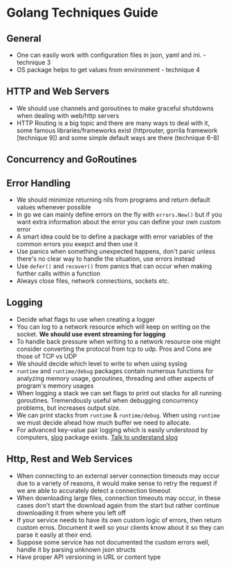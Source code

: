  # Golang Techniques Guide

 ## General
 * One can easily work with configuration files in json, yaml and ini.  - technique 3
 * OS package helps to get values from environment - technique 4
 
 ## HTTP and Web Servers
 * We should use channels and goroutines to make graceful shutdowns when dealing with web/http servers
 * HTTP Routing is a big topic and there are many ways to deal with it, some famous libraries/frameworks exist (httprouter, gorrila framework [technique 9]) and some simple default ways are there (technique 6-8)

 ## Concurrency and GoRoutines

 ## Error Handling
 * We should minimize returning nils from programs and return default values whenever possible
 * In go we can mainly define errors on the fly with `errors.New()` but if you want extra information about the error you can define your own custom error
 * A smart idea could be to define a package with error variables of the common errors you exepct and then use it
 * Use panics when something unexpected happens, don't panic unless there's no clear way to handle the situation, use errors instead
 * Use `defer()` and `recover()` from panics that can occur when making further calls within a function
 * Always close files, network connections, sockets etc.

 ## Logging
 * Decide what flags to use when creating a logger
 * You can log to a network resource which will keep on writing on the socket. **We should use event streaming for logging**
 * To handle back pressure when writing to a network resource one might consider converting the protocol from tcp to udp. Pros and Cons are those of TCP vs UDP
 * We should decide which level to write to when using syslog
 * `runtime` and `runtime/debug` packages contain numerous functions for analyzing memory usage, goroutines, threading and other aspects of program's memory usages
 * When logging a stack we can set flags to print out stacks for all running goroutines. Tremendously useful when debugging concurrency problems, but increases output size.
 * We can print stacks from `runtime` & `runtime/debug`. When using `runtime` we must decide ahead how much buffer we need to allocate.
 * For advanced key-value pair logging which is easily understood by computers, [slog](https://pkg.go.dev/github.com/gookit/slog#section-readme) package exists. [Talk to understand slog](https://opensourcelive.withgoogle.com/events/go-day-2022/watch?talk=talk2)

 ## Http, Rest and Web Services
 * When connecting to an external server connection timeouts may occur due to a variety of reasons, it would make sense to retry the request if we are able to accurately detect a connection timeout
 * When downloading large files, connection timeouts may occur, in these cases don't start the download again from the start but rather continue downloading it from where you left off
 * If your service needs to have its own custom logic of errors, then return custom erros. Document it well so your clients know about it so they can parse it easily at their end.
 * Suppose some service has not documented the custom errors well, handle it by parsing unknown json structs
 * Have proper API versioning in URL or content type